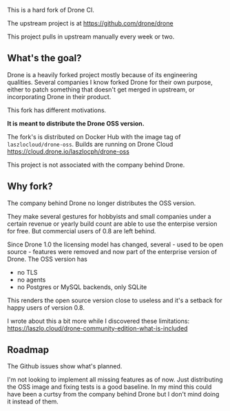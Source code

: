 This is a hard fork of Drone CI.

The upstream project is at https://github.com/drone/drone

This project pulls in upstream manually every week or two.

## What's the goal?

Drone is a heavily forked project mostly because of its engineering qualities. Several companies I know forked Drone for their own purpose, either to patch something that doesn't get merged in upstream, or incorporating Drone in their product.

This fork has different motivations.

**It is meant to distribute the Drone OSS version.**

The fork's is distributed on Docker Hub with the image tag of `laszlocloud/drone-oss`. Builds are running on Drone Cloud https://cloud.drone.io/laszlocph/drone-oss

This project is not associated with the company behind Drone.

## Why fork?

The company behind Drone no longer distributes the OSS version.

They make several gestures for hobbyists and small companies under a certain revenue or yearly build count are able to use the enterpise version for free. But commercial users of 0.8 are left behind.

Since Drone 1.0 the licensing model has changed, several - used to be open source - features were removed and now part of the enterprise version of Drone. The OSS version has

- no TLS
- no agents
- no Postgres or MySQL backends, only SQLite

This renders the open source version close to useless and it's a setback for happy users of version 0.8. 

I wrote about this a bit more while I discovered these limitations: https://laszlo.cloud/drone-community-edition-what-is-included

## Roadmap

The Github issues show what's planned.

I'm not looking to implement all missing features as of now. Just distributing the OSS image and fixing tests is a good baseline. In my mind this could have been a curtsy from the company behind Drone but I don't mind doing it instead of them.
